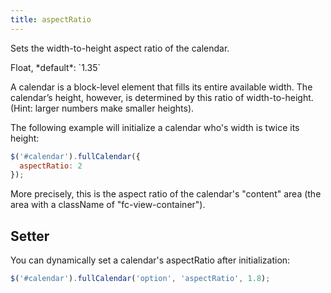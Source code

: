 ```yaml
---
title: aspectRatio
---
```


Sets the width-to-height aspect ratio of the calendar.

<div class='spec' markdown='1'>
Float, *default*: `1.35`
</div>

A calendar is a block-level element that fills its entire available width. The calendar’s height, however, is determined by this ratio of width-to-height. (Hint: larger numbers make smaller heights).

The following example will initialize a calendar who's width is twice its height:

```js
$('#calendar').fullCalendar({
  aspectRatio: 2
});
```

More precisely, this is the aspect ratio of the calendar's "content" area (the area with a className of "fc-view-container").


## Setter

You can dynamically set a calendar's aspectRatio after initialization:

```js
$('#calendar').fullCalendar('option', 'aspectRatio', 1.8);
```
